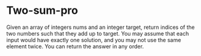 # Two-sum-pro
Given an array of integers nums and an integer target, return indices of the two numbers such that they add up to target.  You may assume that each input would have exactly one solution, and you may not use the same element twice.  You can return the answer in any order.

